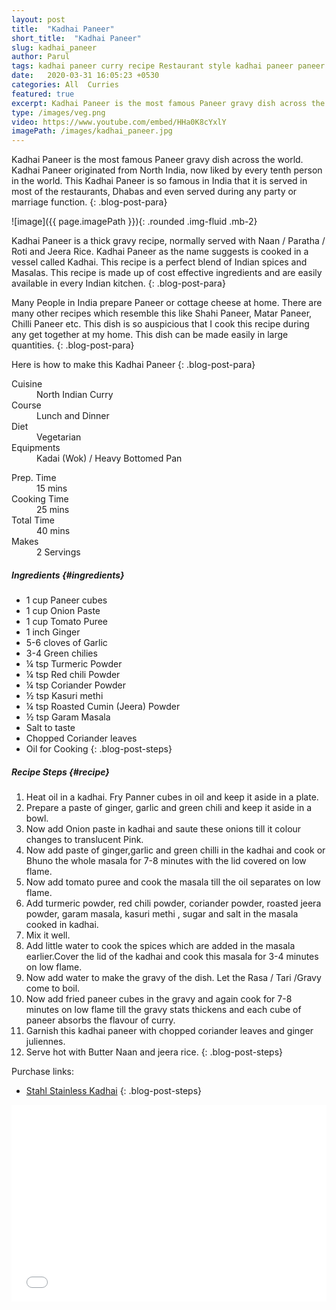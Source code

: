 ```yaml
---
layout: post
title:  "Kadhai Paneer"
short_title:  "Kadhai Paneer"
slug: kadhai_paneer
author: Parul
tags: kadhai paneer curry recipe Restaurant style kadhai paneer paneer recipies how to make kadhai panner at home cottage cheese spicy curry how to make gravy for kadhai paneer North indian syle Kadhai paneer lunch time dinner ideas kadhai paneer cooked in festivals parties tips to make best kadhai paneer dhaba style kadhai paneer foodyindianmom
date:   2020-03-31 16:05:23 +0530
categories: All  Curries
featured: true
excerpt: Kadhai Paneer is the most famous Paneer gravy dish across the world. Kadhai Paneer originated from North India, now liked by every tenth person in the world.
type: /images/veg.png
video: https://www.youtube.com/embed/HHa0K8cYxlY
imagePath: /images/kadhai_paneer.jpg
---
```


Kadhai Paneer is the most famous Paneer gravy dish across the world. Kadhai Paneer originated from North India, now liked by every tenth person in the world. This Kadhai Paneer is so famous in India that it is served in most of the restaurants, Dhabas and even served during any party or marriage function.
{: .blog-post-para}

![image]({{ page.imagePath }}){: .rounded .img-fluid .mb-2}


Kadhai Paneer is a thick gravy recipe, normally served with Naan / Paratha / Roti and Jeera Rice. Kadhai Paneer as the name suggests is cooked in a vessel called Kadhai. This recipe is a perfect blend of Indian spices and Masalas. This recipe is made up of cost effective ingredients and are easily available in every Indian kitchen.
{: .blog-post-para}


Many People in India prepare Paneer or cottage cheese at home. There are many other recipes which resemble this like Shahi Paneer, Matar Paneer, Chilli Paneer etc. This dish is so auspicious that I cook this recipe during any get together at my home. This dish can be made easily in large quantities.
{: .blog-post-para}


Here is how to make this Kadhai Paneer
{: .blog-post-para}

<div class="row">
    <div class="col-md-6">
        <dl class="row">
            <dt class="col-sm-4">Cuisine</dt><dd class="col-sm-7">North Indian Curry</dd>
            <dt class="col-sm-4">Course</dt><dd class="col-sm-7">Lunch and Dinner</dd>
            <dt class="col-sm-4">Diet</dt><dd class="col-sm-7">Vegetarian</dd>
            <dt class="col-sm-4">Equipments</dt><dd class="col-sm-7">Kadai (Wok) / Heavy Bottomed Pan</dd>
        </dl>
    </div>
    <div class="col-md-6">
        <dl class="row">
            <dt class="col-sm-5">Prep. Time</dt><dd class="col-sm-7">15 mins</dd>
            <dt class="col-sm-5">Cooking Time</dt><dd class="col-sm-7">25 mins</dd>
            <dt class="col-sm-5">Total Time</dt><dd class="col-sm-7">40 mins</dd>
            <dt class="col-sm-5">Makes</dt><dd class="col-sm-7">2 Servings</dd>
        </dl>
    </div>
</div>

##### **Ingredients** {#ingredients}
- 1 cup Paneer cubes
- 1 cup Onion Paste
- 1 cup Tomato Puree
- 1 inch Ginger
- 5-6 cloves of Garlic
- 3-4 Green chilies
- ¼ tsp Turmeric Powder
- ¼ tsp  Red chili Powder
- ¼ tsp Coriander Powder
- ½ tsp Kasuri methi
- ¼ tsp Roasted Cumin (Jeera) Powder
- ½ tsp Garam Masala
- Salt to taste
- Chopped Coriander leaves
- Oil for Cooking
{: .blog-post-steps}

##### **Recipe Steps** {#recipe}
1. Heat oil in a kadhai. Fry Panner cubes in oil and keep it aside in a plate.
1. Prepare a paste of ginger, garlic and green chili and keep it aside in a bowl.
1. Now add Onion paste in kadhai and saute these onions till it colour changes to translucent Pink.
1. Now add paste of ginger,garlic and green chilli in the kadhai and cook or Bhuno the whole masala for 7-8 minutes with the lid covered on low flame.
1. Now add tomato puree and cook the masala till the oil separates on low flame.
1. Add turmeric powder, red chili powder, coriander powder, roasted jeera powder, garam masala, kasuri methi , sugar and salt in the masala cooked in kadhai.
1. Mix it well.
1. Add little water to cook the spices which are added in the masala earlier.Cover the lid of the kadhai and cook this masala for 3-4 minutes on low flame.
1. Now add water to make the gravy  of the dish. Let the Rasa / Tari /Gravy come to boil.
1. Now add fried paneer cubes in the gravy and again cook for 7-8 minutes on low flame till the gravy stats thickens and each cube of paneer absorbs the flavour of curry.
1. Garnish this kadhai paneer with chopped coriander leaves and ginger juliennes.
1. Serve hot with Butter Naan and jeera rice.
{: .blog-post-steps}

Purchase links:
- [Stahl Stainless Kadhai](https://www.amazon.in/Stahl-Stainless-Artisan-Kadhai-1-Piece/dp/B011VH40GA)
{: .blog-post-steps}

<div class="row" id="video">
    <div class="col-md-12">
        <div class="embed-responsive embed-responsive-16by9">
            <iframe width="100%" height="315" src="{{page.video}}" frameborder="0" allow="accelerometer; autoplay; encrypted-media; gyroscope; picture-in-picture" allowfullscreen></iframe>
        </div>
    </div>
</div>
<br>
